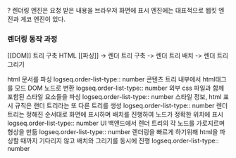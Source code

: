  ? 렌더링 엔진은 요청 받은 내용을 브라우저 화면에 표시
 엔진에는 대표적으로 웹킷 엔진과 게코 엔진이 있다.

 ### 렌더링 동작 과정
 [[DOM]] 트리 구축 HTML [[파싱]] -> 렌더 트리 구축 -> 렌더 트리 배치 -> 렌더 트리 그리기

 html 문서를 파싱
  logseq.order-list-type:: number
 콘텐츠 트리 내부에서 html태그를 모드 DOM 노드로 변환
  logseq.order-list-type:: number
 외부 css 파일과 함께 포함된 스타일 요소들을 파싱
  logseq.order-list-type:: number
 스타일 정보, html 표시 규칙은 랜더 트리라는 또 다른 트리를 생성
  logseq.order-list-type:: number
 렌더 트리는 정해진 순서대로 화면에 표시하며 배치를 진행하여 노드가 정확한 위치에 표시
  logseq.order-list-type:: number
 UI 백앤드에서 렌더 트리의 각 노드를 가로지르며 형상을 만듦
  logseq.order-list-type:: number
 렌더링을 빠르게 하기위해 html을 파싱할 때까지 기다리지 않고 배치와 그리기를 동시에 진행
  logseq.order-list-type:: number